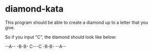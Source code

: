# diamond-kata

This program should be able to create a diamond up to a letter that you give.

So if you input "C", the diamond should look like below:

--A--
-B-B-
C---C
-B-B-
--A--
